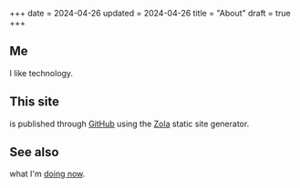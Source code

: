 +++
date = 2024-04-26
updated = 2024-04-26
title = "About"
draft = true
+++

## Me

I like technology.

## This site

is published through [GitHub](https://github.com/wesleydeal/deal.digital) using the [Zola](https://getzola.org) static site generator.

## See also

what I'm [doing now](/now).